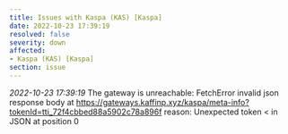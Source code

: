 ```yaml
---
title: Issues with Kaspa (KAS) [Kaspa]
date: 2022-10-23 17:39:19
resolved: false
severity: down
affected:
- Kaspa (KAS) [Kaspa]
section: issue
---
```


*2022-10-23 17:39:19* The gateway is unreachable: FetchError invalid json response body at https://gateways.kaffinp.xyz/kaspa/meta-info?tokenId=tti_72f4cbbed88a5902c78a896f reason: Unexpected token < in JSON at position 0